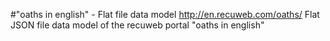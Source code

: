 #"oaths in english" - Flat file data model
http://en.recuweb.com/oaths/
Flat JSON file data model of the recuweb portal "oaths in english"
